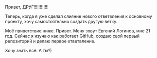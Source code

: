 
Привет, ДРУГ!!!!!!!!!!!!

Теперь, когда я уже сделал слияние нового ответвления к основному проекту, хочу самостоятельно создать другую ветку.


Моё приветствие ниже.
Привет. Меня зовут Евгений Логинов, мне 21 год. Сейчас я изучаю как работает GitHub, создаю свой первый репозиторий и делаю первое ответвление.


Хочу знать всё.
А ты?)
